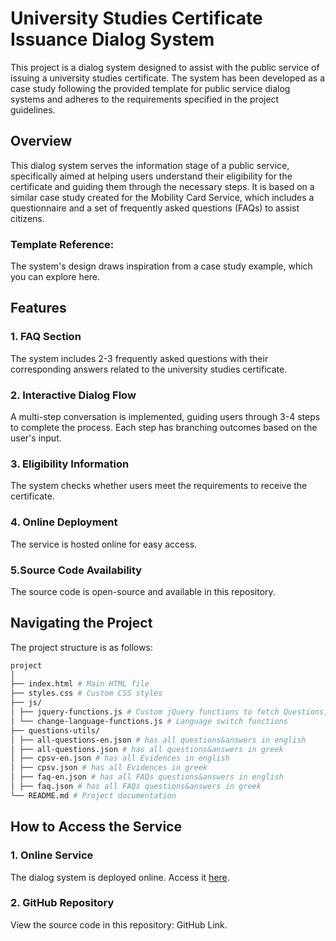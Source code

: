 # University Studies Certificate Issuance Dialog System

This project is a dialog system designed to assist with the public service of issuing a university studies certificate. The system has been developed as a case study following the provided template for public service dialog systems and adheres to the requirements specified in the project guidelines.

## Overview

This dialog system serves the information stage of a public service, specifically aimed at helping users understand their eligibility for the certificate and guiding them through the necessary steps. It is based on a similar case study created for the Mobility Card Service, which includes a questionnaire and a set of frequently asked questions (FAQs) to assist citizens.

### Template Reference:
The system's design draws inspiration from a case study example, which you can explore here.

## Features

### 1. FAQ Section
The system includes 2-3 frequently asked questions with their corresponding answers related to the university studies certificate.

### 2. Interactive Dialog Flow
A multi-step conversation is implemented, guiding users through 3-4 steps to complete the process. Each step has branching outcomes based on the user's input.

### 3. Eligibility Information
The system checks whether users meet the requirements to receive the certificate.

### 4. Online Deployment
The service is hosted online for easy access.

### 5.Source Code Availability
The source code is open-source and available in this repository.

## Navigating the Project

The project structure is as follows:

```sh
project
│
├── index.html # Main HTML file
├── styles.css # Custom CSS styles
├── js/
│ ├── jquery-functions.js # Custom jQuery functions to fetch Questions, Evidences, FAQs and to handle answers in the questionnaire
│ └── change-language-functions.js # Language switch functions
├── questions-utils/
│ ├── all-questions-en.json # has all questions&answers in english
│ ├── all-questions.json # has all questions&answers in greek
│ ├── cpsv-en.json # has all Evidences in english
│ ├── cpsv.json # has all Evidences in greek
│ ├── faq-en.json # has all FAQs questions&answers in english
│ ├── faq.json # has all FAQs questions&answers in greek
└── README.md # Project documentation
```

## How to Access the Service

### 1. Online Service
The dialog system is deployed online. Access it [here](https://varatisg.github.io/Digital-Governance-/).

### 2. GitHub Repository
View the source code in this repository: GitHub Link.



